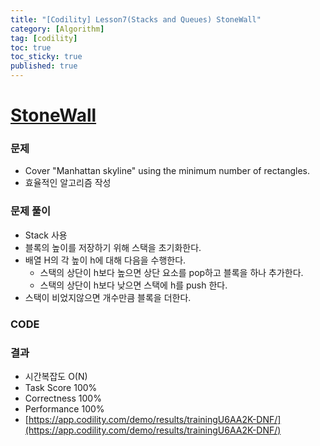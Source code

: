 ```yaml
---
title: "[Codility] Lesson7(Stacks and Queues) StoneWall"
category: [Algorithm]
tag: [codility]
toc: true
toc_sticky: true
published: true
---
```


# [StoneWall](https://app.codility.com/programmers/lessons/7-stacks_and_queues/stone_wall/)

### 문제

- Cover "Manhattan skyline" using the minimum number of rectangles.
- 효율적인 알고리즘 작성

### 문제 풀이

- Stack 사용
- 블록의 높이를 저장하기 위해 스택을 초기화한다.
- 배열 H의 각 높이 h에 대해 다음을 수행한다. 
    - 스택의 상단이 h보다 높으면 상단 요소를 pop하고 블록을 하나 추가한다.
    - 스택의 상단이 h보다 낮으면 스택에 h를 push 한다.
- 스택이 비었지않으면 개수만큼 블록을 더한다.


### CODE

<script src="https://gist.github.com/lyaesley/ff8a2620ac0c45e367c6c2bb63e5971e.js"></script>

### 결과

- 시간복잡도 O(N)
- Task Score 100%
- Correctness 100%
- Performance 100%
- [https://app.codility.com/demo/results/trainingU6AA2K-DNF/](https://app.codility.com/demo/results/trainingU6AA2K-DNF/)

